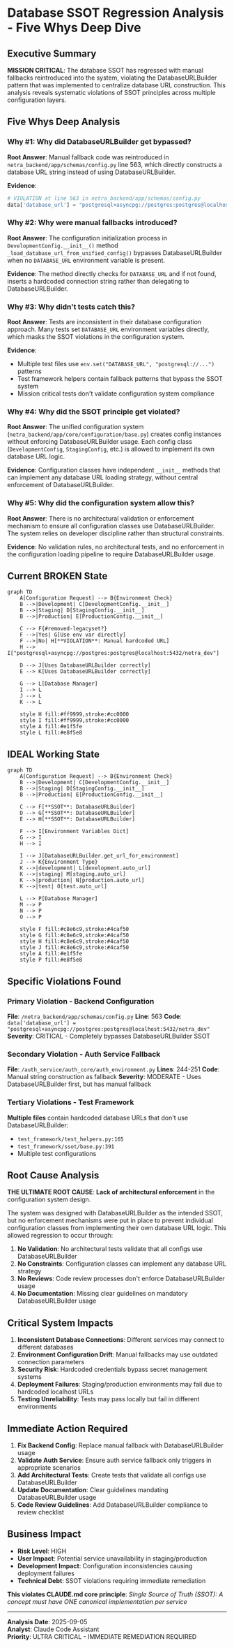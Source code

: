 # Database SSOT Regression Analysis - Five Whys Deep Dive

## Executive Summary

**MISSION CRITICAL**: The database SSOT has regressed with manual fallbacks reintroduced into the system, violating the DatabaseURLBuilder pattern that was implemented to centralize database URL construction. This analysis reveals systematic violations of SSOT principles across multiple configuration layers.

## Five Whys Deep Analysis

### Why #1: Why did DatabaseURLBuilder get bypassed?
**Root Answer**: Manual fallback code was reintroduced in `netra_backend/app/schemas/config.py` line 563, which directly constructs a database URL string instead of using DatabaseURLBuilder.

**Evidence**: 
```python
# VIOLATION at line 563 in netra_backend/app/schemas/config.py
data['database_url'] = "postgresql+asyncpg://postgres:postgres@localhost:5432/netra_dev"
```

### Why #2: Why were manual fallbacks introduced?
**Root Answer**: The configuration initialization process in `DevelopmentConfig.__init__()` method `_load_database_url_from_unified_config()` bypasses DatabaseURLBuilder when no `DATABASE_URL` environment variable is present.

**Evidence**: The method directly checks for `DATABASE_URL` and if not found, inserts a hardcoded connection string rather than delegating to DatabaseURLBuilder.

### Why #3: Why didn't tests catch this?
**Root Answer**: Tests are inconsistent in their database configuration approach. Many tests set `DATABASE_URL` environment variables directly, which masks the SSOT violations in the configuration system.

**Evidence**: 
- Multiple test files use `env.set("DATABASE_URL", "postgresql://...")` patterns
- Test framework helpers contain fallback patterns that bypass the SSOT system
- Mission critical tests don't validate configuration system compliance

### Why #4: Why did the SSOT principle get violated?
**Root Answer**: The unified configuration system (`netra_backend/app/core/configuration/base.py`) creates config instances without enforcing DatabaseURLBuilder usage. Each config class (`DevelopmentConfig`, `StagingConfig`, etc.) is allowed to implement its own database URL logic.

**Evidence**: Configuration classes have independent `__init__` methods that can implement any database URL loading strategy, without central enforcement of DatabaseURLBuilder.

### Why #5: Why did the configuration system allow this?
**Root Answer**: There is no architectural validation or enforcement mechanism to ensure all configuration classes use DatabaseURLBuilder. The system relies on developer discipline rather than structural constraints.

**Evidence**: No validation rules, no architectural tests, and no enforcement in the configuration loading pipeline to require DatabaseURLBuilder usage.

## Current BROKEN State

```mermaid
graph TD
    A[Configuration Request] --> B{Environment Check}
    B -->|Development| C[DevelopmentConfig.__init__]
    B -->|Staging| D[StagingConfig.__init__]
    B -->|Production| E[ProductionConfig.__init__]
    
    C --> F{#removed-legacyset?}
    F -->|Yes| G[Use env var directly]
    F -->|No| H[**VIOLATION**: Manual hardcoded URL]
    H --> I["postgresql+asyncpg://postgres:postgres@localhost:5432/netra_dev"]
    
    D --> J[Uses DatabaseURLBuilder correctly]
    E --> K[Uses DatabaseURLBuilder correctly]
    
    G --> L[Database Manager]
    I --> L
    J --> L
    K --> L
    
    style H fill:#ff9999,stroke:#cc0000
    style I fill:#ff9999,stroke:#cc0000
    style A fill:#e1f5fe
    style L fill:#e8f5e8
```

## IDEAL Working State

```mermaid
graph TD
    A[Configuration Request] --> B{Environment Check}
    B -->|Development| C[DevelopmentConfig.__init__]
    B -->|Staging| D[StagingConfig.__init__] 
    B -->|Production| E[ProductionConfig.__init__]
    
    C --> F[**SSOT**: DatabaseURLBuilder]
    D --> G[**SSOT**: DatabaseURLBuilder]
    E --> H[**SSOT**: DatabaseURLBuilder]
    
    F --> I[Environment Variables Dict]
    G --> I
    H --> I
    
    I --> J[DatabaseURLBuilder.get_url_for_environment]
    J --> K{Environment Type}
    K -->|development| L[development.auto_url]
    K -->|staging| M[staging.auto_url]
    K -->|production| N[production.auto_url]
    K -->|test| O[test.auto_url]
    
    L --> P[Database Manager]
    M --> P
    N --> P
    O --> P
    
    style F fill:#c8e6c9,stroke:#4caf50
    style G fill:#c8e6c9,stroke:#4caf50
    style H fill:#c8e6c9,stroke:#4caf50
    style J fill:#c8e6c9,stroke:#4caf50
    style A fill:#e1f5fe
    style P fill:#e8f5e8
```

## Specific Violations Found

### Primary Violation - Backend Configuration
**File**: `/netra_backend/app/schemas/config.py`
**Line**: 563
**Code**: `data['database_url'] = "postgresql+asyncpg://postgres:postgres@localhost:5432/netra_dev"`
**Severity**: CRITICAL - Completely bypasses DatabaseURLBuilder SSOT

### Secondary Violation - Auth Service Fallback
**File**: `/auth_service/auth_core/auth_environment.py`
**Lines**: 244-251
**Code**: Manual string construction as fallback
**Severity**: MODERATE - Uses DatabaseURLBuilder first, but has manual fallback

### Tertiary Violations - Test Framework
**Multiple files** contain hardcoded database URLs that don't use DatabaseURLBuilder:
- `test_framework/test_helpers.py:165`
- `test_framework/ssot/base.py:391`
- Multiple test configurations

## Root Cause Analysis

**THE ULTIMATE ROOT CAUSE**: **Lack of architectural enforcement** in the configuration system design.

The system was designed with DatabaseURLBuilder as the intended SSOT, but no enforcement mechanisms were put in place to prevent individual configuration classes from implementing their own database URL logic. This allowed regression to occur through:

1. **No Validation**: No architectural tests validate that all configs use DatabaseURLBuilder
2. **No Constraints**: Configuration classes can implement any database URL strategy
3. **No Reviews**: Code review processes don't enforce DatabaseURLBuilder usage
4. **No Documentation**: Missing clear guidelines on mandatory DatabaseURLBuilder usage

## Critical System Impacts

1. **Inconsistent Database Connections**: Different services may connect to different databases
2. **Environment Configuration Drift**: Manual fallbacks may use outdated connection parameters
3. **Security Risk**: Hardcoded credentials bypass secret management systems
4. **Deployment Failures**: Staging/production environments may fail due to hardcoded localhost URLs
5. **Testing Unreliability**: Tests may pass locally but fail in different environments

## Immediate Action Required

1. **Fix Backend Config**: Replace manual fallback with DatabaseURLBuilder usage
2. **Validate Auth Service**: Ensure auth service fallback only triggers in appropriate scenarios
3. **Add Architectural Tests**: Create tests that validate all configs use DatabaseURLBuilder
4. **Update Documentation**: Clear guidelines mandating DatabaseURLBuilder usage
5. **Code Review Guidelines**: Add DatabaseURLBuilder compliance to review checklist

## Business Impact

- **Risk Level**: HIGH
- **User Impact**: Potential service unavailability in staging/production
- **Development Impact**: Configuration inconsistencies causing deployment failures
- **Technical Debt**: SSOT violations requiring immediate remediation

**This violates CLAUDE.md core principle**: *Single Source of Truth (SSOT): A concept must have ONE canonical implementation per service*

---
**Analysis Date**: 2025-09-05  
**Analyst**: Claude Code Assistant  
**Priority**: ULTRA CRITICAL - IMMEDIATE REMEDIATION REQUIRED